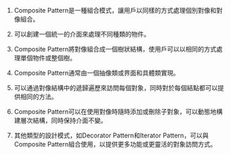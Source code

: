 

1. Composite Pattern是一種組合模式，讓用戶以同樣的方式處理個別對像和對像組合。

2. 可以創建一個統一的介面來處理不同種類的物件。 

3. Composite Pattern將對像組合成一個樹狀結構，使用戶可以以相同的方式處理單個物件或整個樹。 

4. Composite Pattern通常由一個抽像類或界面和具體類實現。 

5. 可以通過對像結構中的遞歸遍歷來訪問每個對象，同時對於每個結點都可以提供相同的方法。 

6. Composite Pattern可以在使用對像時隨時添加或刪除子對象，可以動態地構建層次結構，同時保持介面不變。 

7. 其他類型的設計模式，如Decorator Pattern和Iterator Pattern，可以與Composite Pattern組合使用，以提供更多功能或更靈活的對象訪問方式。